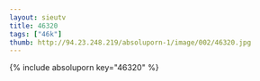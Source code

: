 ```yaml
--- 
layout: sieutv
title: 46320
tags: ["46k"]
thumb: http://94.23.248.219/absoluporn-1/image/002/46320.jpg
---
```

{% include absoluporn key="46320" %} 
